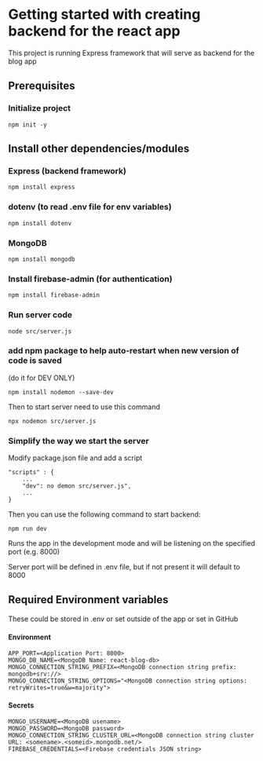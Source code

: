 # Getting started with creating backend for the react app

This project is running Express framework that will serve as backend for the blog app

## Prerequisites

### Initialize project
`npm init -y`

## Install other dependencies/modules

### Express (backend framework)

`npm install express`

### dotenv (to read .env file for env variables)
`npm install dotenv`

### MongoDB

`npm install mongodb`

### Install firebase-admin (for authentication)

`npm install firebase-admin`


### Run server code
`node src/server.js`

### add npm package to help auto-restart when new version of code is saved
(do it for DEV ONLY)

`npm install nodemon --save-dev`

Then to start server need to use this command

`npx nodemon src/server.js`

### Simplify the way we start the server
Modify package.json file and add a script

```
"scripts" : {
    ...
    "dev": no demon src/server.js",
    ...
}
```

Then you can use the following command to start backend:

`npm run dev`

Runs the app in the development mode and will be listening on the specified port (e.g. 8000)

Server port will be defined in .env file, but if not present it will default to 8000

## Required Environment variables
These could be stored in .env or set outside of the app or set in GitHub
#### Environment
```
APP_PORT=<Application Port: 8000>
MONGO_DB_NAME=<MongoDB Name: react-blog-db>
MONGO_CONNECTION_STRING_PREFIX=<MongoDB connection string prefix: mongodb+srv://>
MONGO_CONNECTION_STRING_OPTIONS="<MongoDB connection string options: retryWrites=true&w=majority">
```

#### Secrets
```
MONGO_USERNAME=<MongoDB usename>
MONGO_PASSWORD=<MongoDB password>
MONGO_CONNECTION_STRING_CLUSTER_URL=<MongoDB connection string cluster URL: <somename>.<someid>.mongodb.net/>
FIREBASE_CREDENTIALS=<Firebase credentials JSON string>
```
